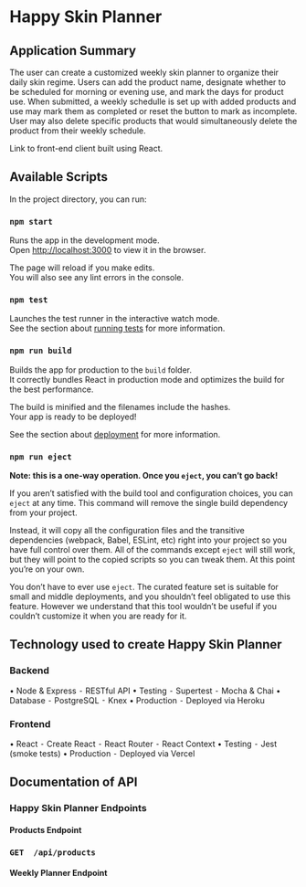 # Happy Skin Planner

## Application Summary
The user can create a customized weekly skin planner to organize their daily skin regime. Users can add the product name, designate whether to be scheduled for 
morning or evening use, and mark the days for product use. When submitted, a weekly schedulle is set up with added products and use may mark them as completed or reset
the button to mark as incomplete. User may also delete specific products that would simultaneously delete the product from their weekly schedule. 

Link to front-end client built using React.


## Available Scripts

In the project directory, you can run:

### `npm start`

Runs the app in the development mode.\
Open [http://localhost:3000](http://localhost:3000) to view it in the browser.

The page will reload if you make edits.\
You will also see any lint errors in the console.

### `npm test`

Launches the test runner in the interactive watch mode.\
See the section about [running tests](https://facebook.github.io/create-react-app/docs/running-tests) for more information.

### `npm run build`

Builds the app for production to the `build` folder.\
It correctly bundles React in production mode and optimizes the build for the best performance.

The build is minified and the filenames include the hashes.\
Your app is ready to be deployed!

See the section about [deployment](https://facebook.github.io/create-react-app/docs/deployment) for more information.

### `npm run eject`

**Note: this is a one-way operation. Once you `eject`, you can’t go back!**

If you aren’t satisfied with the build tool and configuration choices, you can `eject` at any time. This command will remove the single build dependency from your project.

Instead, it will copy all the configuration files and the transitive dependencies (webpack, Babel, ESLint, etc) right into your project so you have full control over them. All of the commands except `eject` will still work, but they will point to the copied scripts so you can tweak them. At this point you’re on your own.

You don’t have to ever use `eject`. The curated feature set is suitable for small and middle deployments, and you shouldn’t feel obligated to use this feature. However we understand that this tool wouldn’t be useful if you couldn’t customize it when you are ready for it.

## Technology used to create Happy Skin Planner

### Backend
• Node & Express
  ⁃ RESTful API
• Testing
  ⁃ Supertest
  ⁃ Mocha & Chai
• Database
  ⁃ PostgreSQL
  ⁃ Knex
• Production
  ⁃ Deployed via Heroku
 
### Frontend
• React
  ⁃ Create React
  ⁃ React Router
  ⁃ React Context
• Testing
  ⁃ Jest (smoke tests)
• Production
  ⁃ Deployed via Vercel
  

## Documentation of API

### Happy Skin Planner Endpoints
#### Products Endpoint
### `GET  /api/products`


#### Weekly Planner Endpoint



